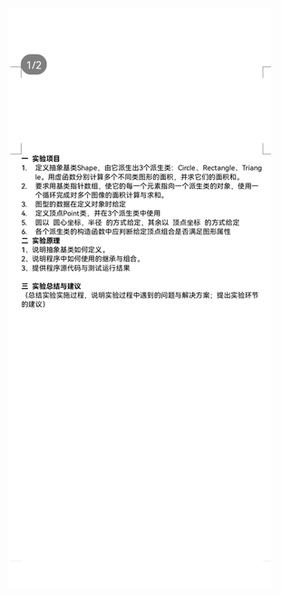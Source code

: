 ![](https://raw.githubusercontent.com/liuyunhaozz/image/main/img/36c2815ae4c8f408a3729511d1b1ca8.jpg)